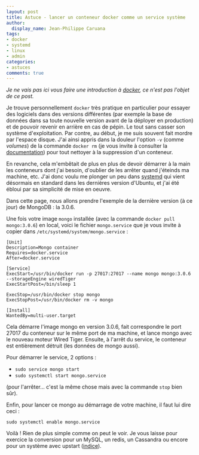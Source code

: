 ```yaml
---
layout: post
title: Astuce - lancer un conteneur docker comme un service système
author:
  display_name: Jean-Philippe Caruana
tags:
- docker
- systemd
- linux
- admin
categories:
- astuces
comments: true
---
```


*Je ne vais pas ici vous faire une introduction à [docker](https://www.docker.com/), ce n'est pas l'objet de ce post.*

Je trouve personnellement `docker` très pratique en particulier pour essayer des logiciels dans des versions différentes (par exemple la base de données dans sa toute nouvelle version avant de la déployer en production) et de pouvoir revenir en arrière en cas de pépin. Le tout sans casser son système d'exploitation. Par contre, au début, je me suis souvent fait mordre par l'espace disque. J'ai ainsi appris dans la douleur l'option `-v` (comme _volumes_) de la commande `docker rm` (je vous invite à consulter la [documentation](https://docs.docker.com/reference/commandline/rm/)) pour tout nettoyer à la suppression d'un conteneur.

En revanche, cela m'embêtait de plus en plus de devoir démarrer à la main les conteneurs dont j'ai besoin, d'oublier de les arrêter quand j'éteinds ma machine, etc. J'ai donc voulu me plonger un peu dans [systemd](http://freedesktop.org/wiki/Software/systemd/) qui vient désormais en standard dans les dernières version d'Ubuntu, et j'ai été ébloui par sa simplicité de mise en oeuvre.

Dans cette page, nous allons prendre l'exemple de la dernière version (à ce jour) de MongoDB : la 3.0.6.

Une fois votre image `mongo` installée (avec la commande `docker pull mongo:3.0.6`) en local, voici le fichier `mongo.service` que je vous invite à copier dans `/etc/systemd/system/mongo.service` :

````
[Unit]
Description=Mongo container
Requires=docker.service
After=docker.service

[Service]
ExecStart=/usr/bin/docker run -p 27017:27017 --name mongo mongo:3.0.6 --storageEngine wiredTiger
ExecStartPost=/bin/sleep 1

ExecStop=/usr/bin/docker stop mongo
ExecStopPost=/usr/bin/docker rm -v mongo

[Install]
WantedBy=multi-user.target
````

Cela démarre l'image mongo en version 3.0.6, fait correspondre le port 27017 du conteneur sur le même port de ma machine, et lance mongo avec le nouveau moteur Wired Tiger. Ensuite, à l'arrêt du service, le conteneur est entièrement détruit (les données de mongo aussi).

Pour démarrer le service, 2 options :

- `sudo service mongo start`
- `sudo systemctl start mongo.service`

(pour l'arrêter... c'est la même chose mais avec la commande `stop` bien sûr).

Enfin, pour lancer ce mongo au démarrage de votre machine, il faut lui dire ceci :

````
sudo systemctl enable mongo.service
````

Voilà ! Rien de plus simple comme on peut le voir. Je vous laisse pour exercice la conversion pour un MySQL, un redis, un Cassandra ou encore pour un système avec upstart ([indice](https://docs.docker.com/articles/host_integration/)).
